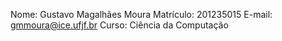Nome: Gustavo Magalhães Moura
Matrículo: 201235015
E-mail: gmmoura@ice.ufjf.br
Curso: Ciência da Computação